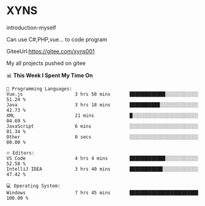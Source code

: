 # XYNS
introduction-myself

Can use C#,PHP,vue... to code program

GiteeUrl:https://gitee.com/xyns001

My all projects pushed on gitee

<!--START_SECTION:waka-->
📊 **This Week I Spent My Time On** 

```text
💬 Programming Languages: 
Vue.js                   3 hrs 58 mins       █████████████░░░░░░░░░░░░   51.24 % 
Java                     3 hrs 18 mins       ███████████░░░░░░░░░░░░░░   42.73 % 
XML                      21 mins             █░░░░░░░░░░░░░░░░░░░░░░░░   04.69 % 
JavaScript               6 mins              ░░░░░░░░░░░░░░░░░░░░░░░░░   01.34 % 
Other                    0 secs              ░░░░░░░░░░░░░░░░░░░░░░░░░   00.00 % 

🔥 Editors: 
VS Code                  4 hrs 4 mins        █████████████░░░░░░░░░░░░   52.58 % 
IntelliJ IDEA            3 hrs 40 mins       ████████████░░░░░░░░░░░░░   47.42 % 

💻 Operating System: 
Windows                  7 hrs 45 mins       █████████████████████████   100.00 % 
```


<!--END_SECTION:waka-->
